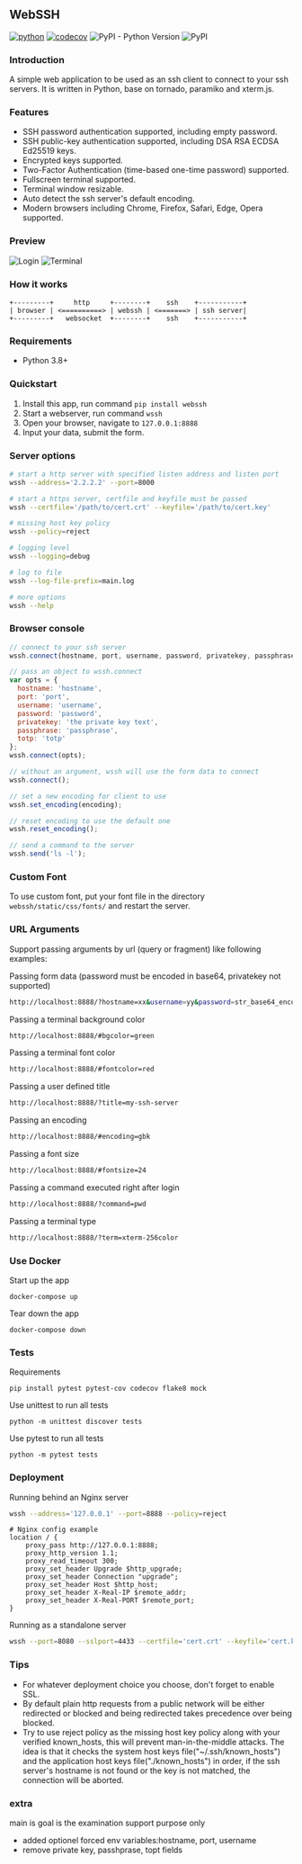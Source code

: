 ## WebSSH

[![python](https://github.com/huashengdun/webssh/actions/workflows/python.yml/badge.svg)](https://github.com/huashengdun/webssh/actions/workflows/python.yml)
[![codecov](https://raw.githubusercontent.com/huashengdun/webssh/coverage-badge/coverage.svg)](https://raw.githubusercontent.com/huashengdun/webssh/coverage-badge/coverage.svg)
![PyPI - Python Version](https://img.shields.io/pypi/pyversions/webssh.svg)
![PyPI](https://img.shields.io/pypi/v/webssh.svg)


### Introduction

A simple web application to be used as an ssh client to connect to your ssh servers. It is written in Python, base on tornado, paramiko and xterm.js.

### Features

* SSH password authentication supported, including empty password.
* SSH public-key authentication supported, including DSA RSA ECDSA Ed25519 keys.
* Encrypted keys supported.
* Two-Factor Authentication (time-based one-time password) supported.
* Fullscreen terminal supported.
* Terminal window resizable.
* Auto detect the ssh server's default encoding.
* Modern browsers including Chrome, Firefox, Safari, Edge, Opera supported.


### Preview

![Login](preview/login.png)
![Terminal](preview/terminal.png)


### How it works
```
+---------+     http     +--------+    ssh    +-----------+
| browser | <==========> | webssh | <=======> | ssh server|
+---------+   websocket  +--------+    ssh    +-----------+
```

### Requirements

* Python 3.8+


### Quickstart

1. Install this app, run command `pip install webssh`
2. Start a webserver, run command `wssh`
3. Open your browser, navigate to `127.0.0.1:8888`
4. Input your data, submit the form.


### Server options

```bash
# start a http server with specified listen address and listen port
wssh --address='2.2.2.2' --port=8000

# start a https server, certfile and keyfile must be passed
wssh --certfile='/path/to/cert.crt' --keyfile='/path/to/cert.key'

# missing host key policy
wssh --policy=reject

# logging level
wssh --logging=debug

# log to file
wssh --log-file-prefix=main.log

# more options
wssh --help
```

### Browser console

```javascript
// connect to your ssh server
wssh.connect(hostname, port, username, password, privatekey, passphrase, totp);

// pass an object to wssh.connect
var opts = {
  hostname: 'hostname',
  port: 'port',
  username: 'username',
  password: 'password',
  privatekey: 'the private key text',
  passphrase: 'passphrase',
  totp: 'totp'
};
wssh.connect(opts);

// without an argument, wssh will use the form data to connect
wssh.connect();

// set a new encoding for client to use
wssh.set_encoding(encoding);

// reset encoding to use the default one
wssh.reset_encoding();

// send a command to the server
wssh.send('ls -l');
```

### Custom Font

To use custom font, put your font file in the directory `webssh/static/css/fonts/` and restart the server.

### URL Arguments

Support passing arguments by url (query or fragment) like following examples:

Passing form data (password must be encoded in base64, privatekey not supported)
```bash
http://localhost:8888/?hostname=xx&username=yy&password=str_base64_encoded
```

Passing a terminal background color
```bash
http://localhost:8888/#bgcolor=green
```

Passing a terminal font color
```bash
http://localhost:8888/#fontcolor=red
```

Passing a user defined title
```bash
http://localhost:8888/?title=my-ssh-server
```

Passing an encoding
```bash
http://localhost:8888/#encoding=gbk
```

Passing a font size
```bash
http://localhost:8888/#fontsize=24
```

Passing a command executed right after login
```bash
http://localhost:8888/?command=pwd
```

Passing a terminal type
```bash
http://localhost:8888/?term=xterm-256color
```

### Use Docker

Start up the app
```
docker-compose up
```

Tear down the app
```
docker-compose down
```

### Tests

Requirements
```
pip install pytest pytest-cov codecov flake8 mock
```

Use unittest to run all tests
```
python -m unittest discover tests
```

Use pytest to run all tests
```
python -m pytest tests
```

### Deployment

Running behind an Nginx server

```bash
wssh --address='127.0.0.1' --port=8888 --policy=reject
```
```nginx
# Nginx config example
location / {
    proxy_pass http://127.0.0.1:8888;
    proxy_http_version 1.1;
    proxy_read_timeout 300;
    proxy_set_header Upgrade $http_upgrade;
    proxy_set_header Connection "upgrade";
    proxy_set_header Host $http_host;
    proxy_set_header X-Real-IP $remote_addr;
    proxy_set_header X-Real-PORT $remote_port;
}
```

Running as a standalone server
```bash
wssh --port=8080 --sslport=4433 --certfile='cert.crt' --keyfile='cert.key' --xheaders=False --policy=reject
```


### Tips

* For whatever deployment choice you choose, don't forget to enable SSL.
* By default plain http requests from a public network will be either redirected or blocked and being redirected takes precedence over being blocked.
* Try to use reject policy as the missing host key policy along with your verified known_hosts, this will prevent man-in-the-middle attacks. The idea is that it checks the system host keys file("~/.ssh/known_hosts") and the application host keys file("./known_hosts") in order, if the ssh server's hostname is not found or the key is not matched, the connection will be aborted.


### extra

main is goal is the examination support purpose only

- added optionel forced env variables:hostname, port, username
- remove private key, passhprase, topt fields